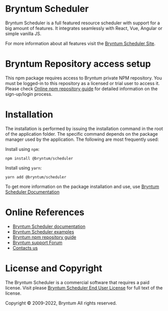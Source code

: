# Bryntum Scheduler

Bryntum Scheduler is a full featured resource scheduler with support for a big amount of features.
It integrates seamlessly with React, Vue, Angular or simple vanilla JS.

For more information about all features visit the [Bryntum Scheduler Site](https://bryntum.com/products/scheduler/).

# Bryntum Repository access setup

This npm package requires access to Bryntum private NPM repository.
You must be logged-in to this repository as a licensed or trial user to access it.
Please check [Online npm repository guide](https://bryntum.com/docs/scheduler/guide/Scheduler/npm-repository) for 
detailed information on the sign-up/login process.

# Installation

The installation is performed by issuing the installation command in the root of the application folder.
The specific command depends on the package manager used by the application.
The following are most frequently used:

Install using `npm`:
```
npm install @bryntum/scheduler
```
Install using `yarn`:
```
yarn add @bryntum/scheduler
```

To get more information on the package installation and use, use [Bryntum Scheduler Documentation](https://bryntum.com/docs/scheduler/)

# Online References

* [Bryntum Scheduler documentation](https://bryntum.com/docs/scheduler/)
* [Bryntum Scheduler examples](https://bryntum.com/examples/scheduler/)
* [Bryntum npm repository guide](https://bryntum.com/docs/scheduler/guide/Scheduler/npm-repository)
* [Bryntum support Forum](https://bryntum.com/forum/)
* [Contacts us](https://bryntum.com/contact/)

# License and Copyright

The Bryntum Scheduler is a commercial software that requires a paid license.
Visit please [Bryntum Scheduler End User License](https://bryntum.com/products/scheduler/license/) for full text of the license.

Copyright © 2009-2022, Bryntum
All rights reserved.
